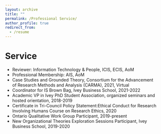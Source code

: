 ```yaml
---
layout: archive
title: ""
permalink: /Professional Service/
author_profile: true
redirect_from:
  - /resume
---
```


Service
======
* Reviewer: Information Technology & People, ICIS, ECIS, AoM
* Professional Membership: AIS, AoM
* Case Studies and Grounded Theory, Consortium for the Advancement of Research Methods and Analysis (CARMA), 2021, Virtual
* Coordinator for IS Brown Bag, Ivey Business School, 2021-2022
* Academic VP in Ivey PhD Student Association, organized seminars and hosted orientation, 2018-2019 
* Certificate in Tri-Council Policy Statement:Ethical Conduct for Research Involving Humans Course on Research Ethics, 2020
* Ontario Qualitative Work Group Participant, 2019-present
* New Organizational Theories Exploration Sessions Participant, Ivey Business School, 2019-2020
